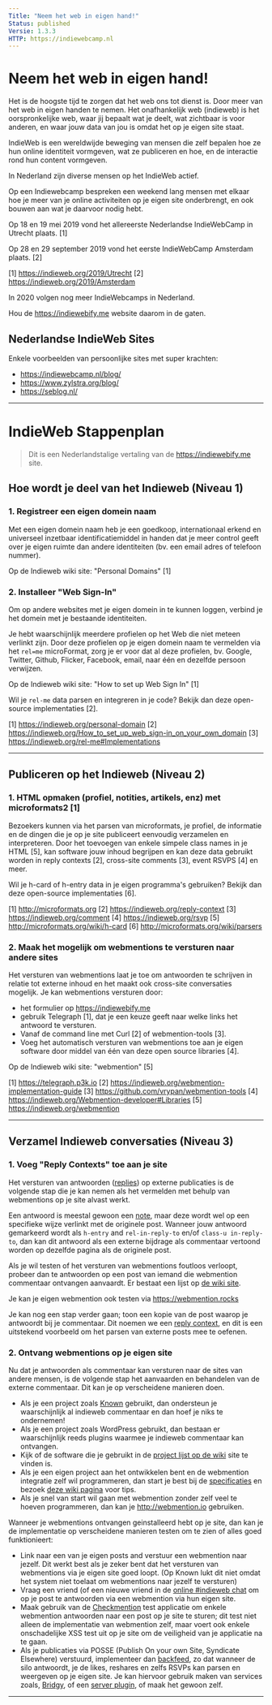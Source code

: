 ```yaml
---
Title: "Neem het web in eigen hand!"
Status: published
Versie: 1.3.3
HTTP: https://indiewebcamp.nl
---
```


Neem het web in eigen hand!
===========================

Het is de hoogste tijd te zorgen dat het web ons tot dienst is. Door
meer van het web in eigen handen te nemen. Het onafhankelijk web
(indieweb) is het oorspronkelijke web, waar jij bepaalt wat je deelt,
wat zichtbaar is voor anderen, en waar jouw data van jou is omdat het
op je eigen site staat.

IndieWeb is een wereldwijde beweging van mensen die zelf bepalen hoe
ze hun online identiteit vormgeven, wat ze publiceren en hoe, en de
interactie rond hun content vormgeven.

In Nederland zijn diverse mensen op het IndieWeb actief.

Op een Indiewebcamp bespreken een weekend lang mensen met elkaar hoe
je meer van je online activiteiten op je eigen site onderbrengt, en
ook bouwen aan wat je daarvoor nodig hebt.

Op 18 en 19 mei 2019 vond het allereerste Nederlandse IndieWebCamp in
Utrecht plaats. [1]

Op 28 en 29 september 2019 vond het eerste IndieWebCamp Amsterdam
plaats. [2]

[1] <https://indieweb.org/2019/Utrecht>
[2] <https://indieweb.org/2019/Amsterdam>

In 2020 volgen nog meer IndieWebcamps in Nederland.

Hou de <https://indiewebify.me> website daarom in de gaten.

Nederlandse IndieWeb Sites
--------------------------

Enkele voorbeelden van persoonlijke sites met super krachten:

- <https://indiewebcamp.nl/blog/>
- <https://www.zylstra.org/blog/>
- <https://seblog.nl/>

---

# IndieWeb Stappenplan ##############################################

> Dit is een Nederlandstalige vertaling van de
> <https://indiewebify.me> site.

Hoe wordt je deel van het Indieweb (Niveau 1)
--------------------------------------------

### 1. Registreer een eigen domein naam

Met een eigen domein naam heb je een goedkoop, internationaal erkend
en universeel inzetbaar identificatiemiddel in handen dat je meer
control geeft over je eigen ruimte dan andere identiteiten (bv. een
email adres of telefoon nummer).

Op de Indieweb wiki site: "Personal Domains" [1]

### 2. Installeer "Web Sign-In"

Om op andere websites met je eigen domein in te kunnen loggen,
verbind je het domein met je bestaande identiteiten.

Je hebt waarschijnlijk meerdere profielen op het Web die niet meteen
verlinkt zijn. Door deze profielen op je eigen domein naam te
vermelden via het `rel=me` microFormat, zorg je er voor dat al deze
profielen, bv. Google, Twitter, Github, Flicker, Facebook, email,
naar één en dezelfde persoon verwijzen.

Op de Indieweb wiki site: "How to set up Web Sign In" [1]

Wil je `rel-me` data parsen en integreren in je code? Bekijk dan deze
open-source implementaties [2].

[1] <https://indieweb.org/personal-domain>
[2] <https://indieweb.org/How_to_set_up_web_sign-in_on_your_own_domain>
[3] <https://indieweb.org/rel-me#Implementations>

---

Publiceren op het Indieweb (Niveau 2)
-------------------------------------

### 1. HTML opmaken (profiel, notities, artikels, enz) met microformats2 [1]

Bezoekers kunnen via het parsen van microformats, je profiel, de
informatie en de dingen die je op je site publiceert eenvoudig
verzamelen en interpreteren. Door het toevoegen van enkele simpele
class names in je HTML [5], kan software jouw inhoud begrijpen en kan
deze data gebruikt worden in reply contexts [2], cross-site comments
[3], event RSVPS [4] en meer.

Wil je h-card of h-entry data in je eigen programma's gebruiken?
Bekijk dan deze open-source implementaties [6].

[1] <http://microformats.org>
[2] <https://indieweb.org/reply-context>
[3] <https://indieweb.org/comment>
[4] <https://indieweb.org/rsvp>
[5] <http://microformats.org/wiki/h-card>
[6] <http://microformats.org/wiki/parsers>

### 2. Maak het mogelijk om webmentions te versturen naar andere sites

Het versturen van webmentions laat je toe om antwoorden te schrijven
in relatie tot externe inhoud en het maakt ook cross-site
conversaties mogelijk. Je kan webmentions versturen door:

- het formulier op <https://indiewebify.me>
- gebruik Telegraph [1], dat je een keuze geeft naar welke links het
  antwoord te versturen. 
- Vanaf de command line met Curl [2] of webmention-tools [3].
- Voeg het automatisch versturen van webmentions toe aan je eigen
  software door middel van één van deze open source libraries [4].

Op de Indieweb wiki site: "webmention" [5] 

[1] <https://telegraph.p3k.io>
[2] <https://indieweb.org/webmention-implementation-guide>
[3] <https://github.com/vrypan/webmention-tools>
[4] <https://indieweb.org/Webmention-developer#Libraries>
[5] <https://indieweb.org/webmention>

---

Verzamel Indieweb conversaties (Niveau 3)
-----------------------------------------

### 1. Voeg "Reply Contexts" toe aan je site

Het versturen van antwoorden ([replies](https://indieweb.org/reply))
op externe publicaties is de volgende stap die je kan nemen als het
vermelden met behulp van webmentions op je site alvast werkt.

Een antwoord is meestal gewoon een [note](https://indieweb.org/note),
maar deze wordt wel op een specifieke wijze verlinkt met de originele
post. Wanneer jouw antwoord gemarkeerd wordt als `h-entry` and
`rel-in-reply-to` en/of `class-u in-reply-to`, dan kan dit antwoord
als een externe bijdrage als commentaar vertoond worden op dezelfde
pagina als de originele post.

Als je wil testen of het versturen van webmentions foutloos verloopt,
probeer dan te antwoorden op een post van iemand die webmention
commentaar ontvangen aanvaardt. Er bestaat een lijst op [de wiki
site](https://indieweb.org/webmention#IndieWeb_implementations).

Je kan je eigen webmention ook testen via <https://webmention.rocks>

Je kan nog een stap verder gaan; toon een kopie van de post waarop je
antwoordt bij je commentaar. Dit noemen we een [reply
context](https://indieweb.org/reply-context), en dit is een
uitstekend voorbeeld om het parsen van externe posts mee te oefenen.

### 2. Ontvang webmentions op je eigen site

Nu dat je antwoorden als commentaar kan versturen naar de sites van
andere mensen, is de volgende stap het aanvaarden en behandelen van
de externe commentaar. Dit kan je op verscheidene manieren doen.

- Als je een project zoals [Known](http://withknown.com/) gebruikt,
  dan ondersteun je waarschijnlijk al indieweb commentaar en dan hoef
  je niks te ondernemen!
- Als je een project zoals WordPress gebruikt, dan bestaan er
  waarschijnlijk reeds plugins waarmee je indieweb commentaar kan
  ontvangen.
- Kijk of de software die je gebruikt in de [project lijst
  op de wiki](https://indieweb.org/projects) site te vinden is.
- Als je een eigen project aan het ontwikkelen bent en de webmention
  integratie zelf wil programmeren, dan start je best bij de
  [specificaties](http://webmention.net/) en bezoek [deze wiki
  pagina](https://indieweb.org/webmention) voor tips.
- Als je snel van start wil gaan met webmention zonder zelf veel te
  hoeven programmeren, dan kan je <http://webmention.io> gebruiken.

Wanneer je webmentions ontvangen geinstalleerd hebt op je site, dan
kan je de implementatie op verscheidene manieren testen om te zien of
alles goed funktionieert:

- Link naar een van je eigen posts and verstuur een webmention naar
  jezelf. Dit werkt best als je zeker bent dat het versturen van
  webmentions via je eigen site goed loopt. (Op Known lukt dit niet
  omdat het system niet toelaat om webmentions naar jezelf te
  versturen)
- Vraag een vriend (of een nieuwe vriend in de [online \#indieweb
  chat](https://indieweb.org/IRC) om op je post te antwoorden via een
  webmention via hun eigen site.
- Maak gebruik van de
  [Checkmention](https://checkmention.appspot.com/) test applicatie
  om enkele webmention antwoorden naar een post op je site te sturen;
  dit test niet alleen de implementatie van webmention zelf, maar
  voert ook enkele onschadelijke XSS test uit op je site om de
  veiligheid van je applicatie na te gaan.
- Als je publicaties via POSSE (Publish On your own Site, Syndicate
  Elsewhere) verstuurd, implementeer dan
  [backfeed](https://indieweb.org/backfeed), zo dat wanneer de silo
  antwoordt, je de likes, reshares en zelfs RSVPs kan parsen en
  weergeven op je eigen site. Je kan hiervoor gebruik maken van
  services zoals, [Bridgy](https://www.brid.gy/), of een [server
  plugin](https://indieweb.org/backfeed#WordPress_Plugins), of
  maak het gewoon zelf.

---
